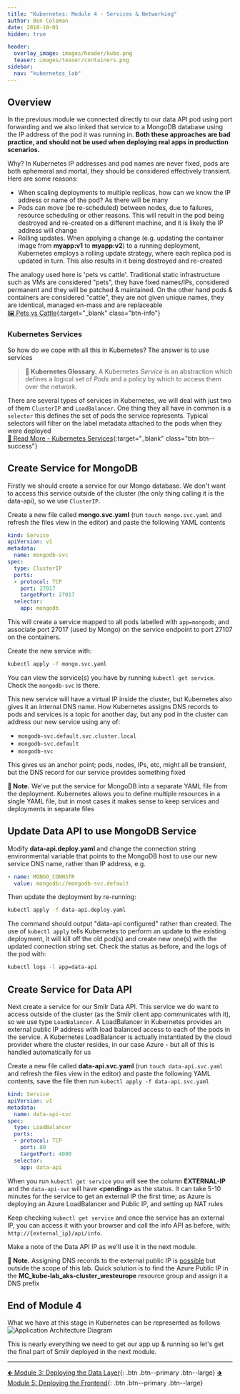 ```yaml
---
title: "Kubernetes: Module 4 - Services & Networking"
author: Ben Coleman
date: 2018-10-01
hidden: true

header:
  overlay_image: images/header/kube.png
  teaser: images/teaser/containers.png
sidebar:
  nav: "kubernetes_lab"  
---
```


## Overview
In the previous module we connected directly to our data API pod using port forwarding and we also linked that service to a MongoDB database using the IP address of the pod it was running in. **Both these approaches are bad practice, and should not be used when deploying real apps in production scenarios.**

Why? In Kubernetes IP addresses and pod names are never fixed, pods are both ephemeral and mortal, they should be considered effectively transient. Here are some reasons:
- When scaling deployments to multiple replicas, how can we know the IP address or name of the pod? As there will be many
- Pods can move (be re-scheduled) between nodes, due to failures, resource scheduling or other reasons. This will result in the pod being destroyed and re-created on a different machine, and it is likely the IP address will change
- Rolling updates. When applying a change (e.g. updating the container image from **myapp:v1** to **myapp:v2**) to a running deployment, Kubernetes employs a rolling update strategy, where each replica pod is updated in turn. This also results in it being destroyed and re-created

The analogy used here is 'pets vs cattle'. Traditional static infrastructure such as VMs are considered "pets", they have fixed names/IPs, considered permanent and they will be patched & maintained. On the other hand pods & containers are considered "cattle", they are not given unique names, they are identical, managed en-mass and are replaceable  
[🖼️ Pets vs Cattle](../images/pets-cattle.png){:target="_blank" class="btn-info"}

### Kubernetes Services
So how do we cope with all this in Kubernetes? The answer is to use services

> **📕 Kubernetes Glossary.** A Kubernetes *Service* is an abstraction which defines a logical set of *Pods* and a policy by which to access them over the network.

There are several types of services in Kubernetes, we will deal with just two of them `ClusterIP` and `LoadBalancer`. One thing they all have in common is a `selector` this defines the set of pods the service represents. Typical selectors will filter on the label metadata attached to the pods when they were deployed  
[📘 Read More - Kubernetes Services](https://kubernetes.io/docs/concepts/services-networking/service/){:target="_blank" class="btn btn--success"}


## Create Service for MongoDB
Firstly we should create a service for our Mongo database. We don't want to access this service outside of the cluster (the only thing calling it is the data-api), so we use `ClusterIP`. 

Create a new file called **mongo.svc.yaml** (run `touch mongo.svc.yaml` and refresh the files view in the editor) and paste the following YAML contents
```yaml
kind: Service
apiVersion: v1
metadata:
  name: mongodb-svc
spec:
  type: ClusterIP
  ports:
  - protocol: TCP
    port: 27017
    targetPort: 27017
  selector:
    app: mongodb
```
This will create a service mapped to all pods labelled with `app=mongodb`, and associate port 27017 (used by Mongo) on the service endpoint to port 27107 on the containers. 

Create the new service with:
```bash
kubectl apply -f mongo.svc.yaml
```
You can view the service(s) you have by running `kubectl get service`. Check the `mongodb-svc` is there.

This new service will have a virtual IP inside the cluster, but Kubernetes also gives it an internal DNS name. How Kubernetes assigns DNS records to pods and services is a topic for another day, but any pod in the cluster can address our new service using any of:
- `mongodb-svc.default.svc.cluster.local`
- `mongodb-svc.default`
- `mongodb-svc`

This gives us an anchor point; pods, nodes, IPs, etc, might all be transient, but the DNS record for our service provides something fixed 

**💬 Note.** We've put the service for MongoDB into a separate YAML file from the deployment. Kubernetes allows you to define multiple resources in a single YAML file, but in most cases it makes sense to keep services and deployments in separate files 

## Update Data API to use MongoDB Service

Modify **data-api.deploy.yaml** and change the connection string environmental variable that points to the MongoDB host to use our new service DNS name, rather than IP address, e.g.
```yaml
- name: MONGO_CONNSTR
  value: mongodb://mongodb-svc.default
```

Then update the deployment by re-running:
```bash
kubectl apply -f data-api.deploy.yaml
```

The command should output "data-api configured" rather than created. The use of `kubectl apply` tells Kubernetes to perform an update to the existing deployment, it will kill off the old pod(s) and create new one(s) with the updated connection string set. Check the status as before, and the logs of the pod with:
```bash
kubectl logs -l app=data-api
```

## Create Service for Data API
Next create a service for our Smilr Data API. This service we do want to access outside of the cluster (as the Smilr client app communicates with it), so we use type `LoadBalancer`. A LoadBalancer in Kubernetes provides an external public IP address with load balanced access to each of the pods in the service. A Kubernetes LoadBalancer is actually instantiated by the cloud provider where the cluster resides, in our case Azure - but all of this is handled automatically for us

Create a new file called **data-api.svc.yaml** (run `touch data-api.svc.yaml` and refresh the files view in the editor) and paste the following YAML contents, save the file then run `kubectl apply -f data-api.svc.yaml`
```yaml
kind: Service
apiVersion: v1
metadata:
  name: data-api-svc
spec:
  type: LoadBalancer
  ports:
  - protocol: TCP
    port: 80
    targetPort: 4000
  selector:
    app: data-api
```

When you run `kubectl get service` you will see the column **EXTERNAL-IP** and the `data-api-svc` will have **\<pending\>** as the status. It can take 5-10 minutes for the service to get an external IP the first time; as Azure is deploying an Azure LoadBalancer and Public IP, and setting up NAT rules

Keep checking `kubectl get service` and once the service has an external IP, you can access it with your browser and call the info API as before, with: `http://{external_ip}/api/info`. 

Make a note of the Data API IP as we'll use it in the next module.

**💬 Note.**  Assigning DNS records to the external public IP is [possible](https://github.com/kubernetes-incubator/external-dns) but outside the scope of this lab. Quick solution is to find the Azure Public IP in the **MC_kube-lab_aks-cluster_westeurope** resource group and assign it a DNS prefix

## End of Module 4
What we have at this stage in Kubernetes can be represented as follows
![Application Architecture Diagram](../images/part4.png)

This is nearly everything we need to get our app up & running so let's get the final part of Smilr deployed in the next module. 

---

[🡸 Module 3: Deploying the Data Layer](../part3){: .btn .btn--primary .btn--large} 
[🡺 Module 5: Deploying the Frontend](../part5){: .btn .btn--primary .btn--large} 
